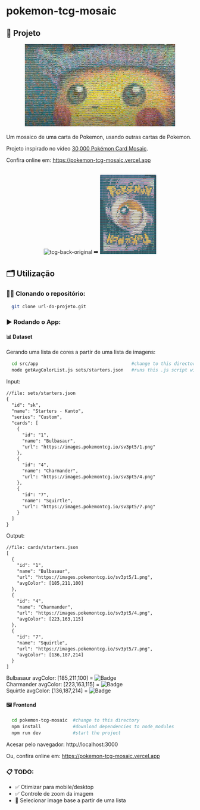 # pokemon-tcg-mosaic

## 🚀 Projeto

<div align="center">
  <img 
    width="80%"
    alt="thumbnail" 
    title="thumbnail" 
    src="github_assets/youtube_thumbnail.png"
  />
</div>

</br>
Um mosaico de uma carta de Pokemon, usando outras cartas de Pokemon.

Projeto inspirado no vídeo [30,000 Pokémon Card Mosaic](https://www.youtube.com/watch?v=ZRUCJFyFWJQ).

Confira online em: https://pokemon-tcg-mosaic.vercel.app
</br></br>

<div align="center">
  <img 
    width="30%" alt="tcg-back-original" title="tcg-back-original" 
    src="https://i.ebayimg.com/images/g/evMAAOSwlRZflJ-g/s-l400.jpg"
  />
  ➡️ 
  <img 
    width="30%" alt="tcg-back-mosaic" title="tcg-back-mosaic" 
    src="github_assets/tcg-back-mosaic.jpg"
  />
</div>

## 🗂️ Utilização

### 🐑🐑 Clonando o repositório:

```bash
  git clone url-do-projeto.git
```

### ▶️ Rodando o App:

#### 📊 Dataset

Gerando uma lista de cores a partir de uma lista de imagens:
```bash
  cd src/app                                   #change to this directory
  node getAvgColorList.js sets/starters.json   #runs this .js script with this .json file as input 
```

Input:
```json5
//file: sets/starters.json
{
  "id": "sk",
  "name": "Starters - Kanto",
  "series": "Custom",
  "cards": [
    {
      "id": "1",
      "name": "Bulbasaur",
      "url": "https://images.pokemontcg.io/sv3pt5/1.png"
    },
    {
      "id": "4",
      "name": "Charmander",
      "url": "https://images.pokemontcg.io/sv3pt5/4.png"
    },
    {
      "id": "7",
      "name": "Squirtle",
      "url": "https://images.pokemontcg.io/sv3pt5/7.png"
    }
  ]
}
```

Output:
```json5
//file: cards/starters.json
[
  {
    "id": "1",
    "name": "Bulbasaur",
    "url": "https://images.pokemontcg.io/sv3pt5/1.png",
    "avgColor": [185,211,100]
  },
  {
    "id": "4",
    "name": "Charmander",
    "url": "https://images.pokemontcg.io/sv3pt5/4.png",
    "avgColor": [223,163,115]
  },
  {
    "id": "7",
    "name": "Squirtle",
    "url": "https://images.pokemontcg.io/sv3pt5/7.png",
    "avgColor": [136,187,214]
  }
]
```

Bulbasaur avgColor: [185,211,100] = ![Badge](https://img.shields.io/badge/_____-%23b9d364)</br>
Charmander avgColor: [223,163,115] = ![Badge](https://img.shields.io/badge/_____-%23dfa373)</br>
Squirtle avgColor: [136,187,214] = ![Badge](https://img.shields.io/badge/_____-%2388bbd6)</br>

#### 🖼️ Frontend

```bash
  cd pokemon-tcg-mosaic  #change to this directory
  npm install            #download dependencies to node_modules
  npm run dev            #start the project
```

Acesar pelo navegador: http://localhost:3000

Ou, confira online em: https://pokemon-tcg-mosaic.vercel.app

### 📋 TODO:

- ✅ Otimizar para mobile/desktop
- ✅ Controle de zoom da imagem
- 🔲 Selecionar image base a partir de uma lista

